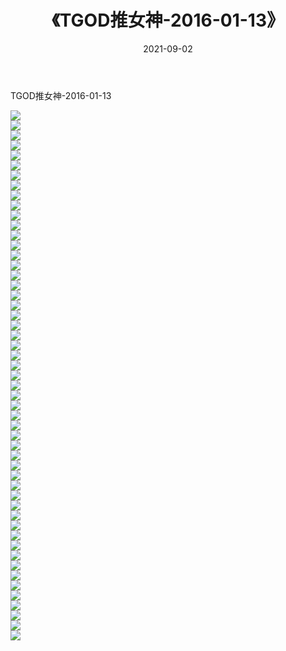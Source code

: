 ﻿---
layout: post
title:  《TGOD推女神-2016-01-13》
date:   2021-09-02
img: http://img.660000.xyz/Sharelink/网络美图/2021/TGOD推女神-2016-01-13/000.jpg
categories: [美女, 清纯, 唯美]
---

TGOD推女神-2016-01-13

  ![](http://img.660000.xyz/Sharelink/网络美图/2021/TGOD推女神-2016-01-13/001.jpg) <br> ![](http://img.660000.xyz/Sharelink/网络美图/2021/TGOD推女神-2016-01-13/002.jpg) <br> ![](http://img.660000.xyz/Sharelink/网络美图/2021/TGOD推女神-2016-01-13/003.jpg) <br> ![](http://img.660000.xyz/Sharelink/网络美图/2021/TGOD推女神-2016-01-13/004.jpg) <br> ![](http://img.660000.xyz/Sharelink/网络美图/2021/TGOD推女神-2016-01-13/005.jpg) <br> ![](http://img.660000.xyz/Sharelink/网络美图/2021/TGOD推女神-2016-01-13/006.jpg) <br> ![](http://img.660000.xyz/Sharelink/网络美图/2021/TGOD推女神-2016-01-13/007.jpg) <br> ![](http://img.660000.xyz/Sharelink/网络美图/2021/TGOD推女神-2016-01-13/008.jpg) <br> ![](http://img.660000.xyz/Sharelink/网络美图/2021/TGOD推女神-2016-01-13/009.jpg) <br> ![](http://img.660000.xyz/Sharelink/网络美图/2021/TGOD推女神-2016-01-13/010.jpg) <br> ![](http://img.660000.xyz/Sharelink/网络美图/2021/TGOD推女神-2016-01-13/011.jpg) <br> ![](http://img.660000.xyz/Sharelink/网络美图/2021/TGOD推女神-2016-01-13/012.jpg) <br> ![](http://img.660000.xyz/Sharelink/网络美图/2021/TGOD推女神-2016-01-13/013.jpg) <br> ![](http://img.660000.xyz/Sharelink/网络美图/2021/TGOD推女神-2016-01-13/014.jpg) <br> ![](http://img.660000.xyz/Sharelink/网络美图/2021/TGOD推女神-2016-01-13/015.jpg) <br> ![](http://img.660000.xyz/Sharelink/网络美图/2021/TGOD推女神-2016-01-13/016.jpg) <br> ![](http://img.660000.xyz/Sharelink/网络美图/2021/TGOD推女神-2016-01-13/017.jpg) <br> ![](http://img.660000.xyz/Sharelink/网络美图/2021/TGOD推女神-2016-01-13/018.jpg) <br> ![](http://img.660000.xyz/Sharelink/网络美图/2021/TGOD推女神-2016-01-13/019.jpg) <br> ![](http://img.660000.xyz/Sharelink/网络美图/2021/TGOD推女神-2016-01-13/020.jpg) <br> ![](http://img.660000.xyz/Sharelink/网络美图/2021/TGOD推女神-2016-01-13/021.jpg) <br> ![](http://img.660000.xyz/Sharelink/网络美图/2021/TGOD推女神-2016-01-13/022.jpg) <br> ![](http://img.660000.xyz/Sharelink/网络美图/2021/TGOD推女神-2016-01-13/023.jpg) <br> ![](http://img.660000.xyz/Sharelink/网络美图/2021/TGOD推女神-2016-01-13/024.jpg) <br> ![](http://img.660000.xyz/Sharelink/网络美图/2021/TGOD推女神-2016-01-13/025.jpg) <br> ![](http://img.660000.xyz/Sharelink/网络美图/2021/TGOD推女神-2016-01-13/026.jpg) <br> ![](http://img.660000.xyz/Sharelink/网络美图/2021/TGOD推女神-2016-01-13/027.jpg) <br> ![](http://img.660000.xyz/Sharelink/网络美图/2021/TGOD推女神-2016-01-13/028.jpg) <br> ![](http://img.660000.xyz/Sharelink/网络美图/2021/TGOD推女神-2016-01-13/029.jpg) <br> ![](http://img.660000.xyz/Sharelink/网络美图/2021/TGOD推女神-2016-01-13/030.jpg) <br> ![](http://img.660000.xyz/Sharelink/网络美图/2021/TGOD推女神-2016-01-13/031.jpg) <br> ![](http://img.660000.xyz/Sharelink/网络美图/2021/TGOD推女神-2016-01-13/032.jpg) <br> ![](http://img.660000.xyz/Sharelink/网络美图/2021/TGOD推女神-2016-01-13/033.jpg) <br> ![](http://img.660000.xyz/Sharelink/网络美图/2021/TGOD推女神-2016-01-13/034.jpg) <br> ![](http://img.660000.xyz/Sharelink/网络美图/2021/TGOD推女神-2016-01-13/035.jpg) <br> ![](http://img.660000.xyz/Sharelink/网络美图/2021/TGOD推女神-2016-01-13/036.jpg) <br> ![](http://img.660000.xyz/Sharelink/网络美图/2021/TGOD推女神-2016-01-13/037.jpg) <br> ![](http://img.660000.xyz/Sharelink/网络美图/2021/TGOD推女神-2016-01-13/038.jpg) <br> ![](http://img.660000.xyz/Sharelink/网络美图/2021/TGOD推女神-2016-01-13/039.jpg) <br> ![](http://img.660000.xyz/Sharelink/网络美图/2021/TGOD推女神-2016-01-13/040.jpg) <br> ![](http://img.660000.xyz/Sharelink/网络美图/2021/TGOD推女神-2016-01-13/041.jpg) <br> ![](http://img.660000.xyz/Sharelink/网络美图/2021/TGOD推女神-2016-01-13/042.jpg) <br> ![](http://img.660000.xyz/Sharelink/网络美图/2021/TGOD推女神-2016-01-13/043.jpg) <br> ![](http://img.660000.xyz/Sharelink/网络美图/2021/TGOD推女神-2016-01-13/044.jpg) <br> ![](http://img.660000.xyz/Sharelink/网络美图/2021/TGOD推女神-2016-01-13/045.jpg) <br> ![](http://img.660000.xyz/Sharelink/网络美图/2021/TGOD推女神-2016-01-13/046.jpg) <br> ![](http://img.660000.xyz/Sharelink/网络美图/2021/TGOD推女神-2016-01-13/047.jpg) <br> ![](http://img.660000.xyz/Sharelink/网络美图/2021/TGOD推女神-2016-01-13/048.jpg) <br> ![](http://img.660000.xyz/Sharelink/网络美图/2021/TGOD推女神-2016-01-13/049.jpg) <br> ![](http://img.660000.xyz/Sharelink/网络美图/2021/TGOD推女神-2016-01-13/050.jpg) <br> ![](http://img.660000.xyz/Sharelink/网络美图/2021/TGOD推女神-2016-01-13/051.jpg) <br> ![](http://img.660000.xyz/Sharelink/网络美图/2021/TGOD推女神-2016-01-13/052.jpg) <br> ![](http://img.660000.xyz/Sharelink/网络美图/2021/TGOD推女神-2016-01-13/053.jpg) <br>